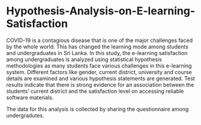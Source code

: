 # Hypothesis-Analysis-on-E-learning-Satisfaction
COVID-19 is a contagious disease that is one of the major challenges faced by the whole world. This has changed the learning mode among students and undergraduates in Sri Lanka. In this study, the e-learning satisfaction among undergraduates is analyzed using statistical hypothesis methodologies as many students face various challenges in this e-learning system. Different factors like gender, current district, university and course details are examined and various hypothesis statements are generated. Test results indicate that there is strong evidence for an association between the students’ current district and the satisfaction level on accessing reliable software materials.  

The data for this analysis is collected by sharing the questionnaire among undergradutes. 
